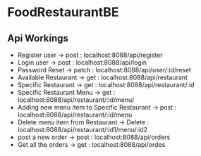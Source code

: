 # FoodRestaurantBE

## Api Workings

   - Register user ->    post : localhost:8088/api/register
   - Login user ->    post : localhost:8088/api/login
   - Password Reset -> patch  : localhost:8088/api/user/:id/reset
   - Available Restaurant -> get  : localhost:8088/api/restaurant
   - Specific Restaurant  -> get  : localhost:8088/api/restaurant/:id
   - Specific Restaurant Menu -> get  : localhost:8088/api/restaurant/:id/menu/
   - Adding new menu item to Specific Restaurant -> post : localhost:8088/api/restaurant/:id/menu
   - Delete menu item from Restaurant -> Delete : localhost:8088/api/restaurant/:id1/menu/:id2
   - post a new order -> post : localhost:8088/api/orders
   - Get all the orders -> get : localhost:8088/api/ordes
